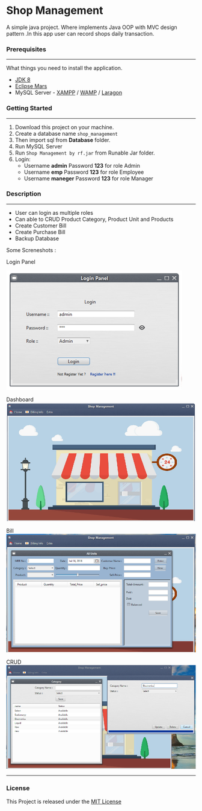 # Shop Management
A simple java project. Where implements Java OOP with MVC design pattern .In this app user can record shops daily transaction.

### Prerequisites

------------


What things you need to install the application.
- [JDK 8](http://www.oracle.com/technetwork/java/javase/downloads/jdk8-downloads-2133151.html "JDK 8")
- [Eclipse Mars](http://www.eclipse.org/mars/ "Eclipse Mars")
- MySQL Server - [XAMPP](https://www.apachefriends.org/download.html "XAMPP") / [WAMP](http://www.wampserver.com/en/ "WAMP") / [Laragon](https://laragon.org/download/index.html "Laragon")

### Getting Started

------------

1. Download this project on your machine.
2. Create a database name `shop_management` 
3. Then import sql from **Database** folder.
4. Run MySQL Server
5. Run `Shop Management by rf.jar`  from Runable Jar folder.
6. Login:
	- Username **admin** Password **123** for role Admin
	- Username **emp** Password **123** for role Employee
	- Username **maneger** Password **123** for role Manager

### Description

------------

- User can login as multiple roles
- Can able to CRUD Product Category, Product Unit and Products
- Create Customer Bill
- Create Purchase Bill
- Backup Database

Some Screneshots :

Login Panel

![Login Panel](https://github.com/Arif-un/Shop-Management/blob/master/Screneshot/login.PNG?raw=true "Login Panel")

Dashboard
![dashboard](https://github.com/Arif-un/Shop-Management/blob/master/Screneshot/Dashboard.PNG?raw=true "dashboard")

Bill
![Bill](https://github.com/Arif-un/Shop-Management/blob/master/Screneshot/bill.PNG?raw=true "Bill")

CRUD
![CRUD](https://github.com/Arif-un/Shop-Management/blob/master/Screneshot/Capture.PNG?raw=true "CRUD")


------------

### License
This Project is released under the [MIT License](https://opensource.org/licenses/MIT)

